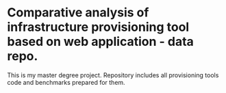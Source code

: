 # Comparative analysis of infrastructure provisioning tool based on web application - data repo.

This is my master degree project. 
Repository includes all provisioning tools code and benchmarks prepared for them.
  
